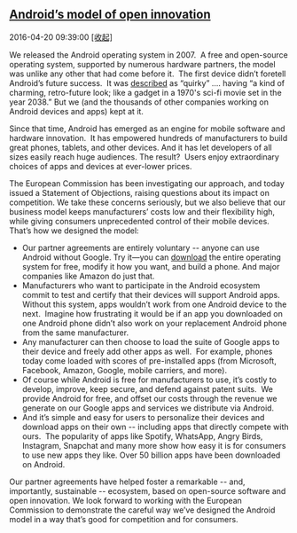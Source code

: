 ## <a href="https://www.blog.google/around-the-globe/google-europe/androids-model-of-open-innovation/" target="_blank">Android’s model of open innovation</a>
2016-04-20 09:39:00   <a href="#" id="a_78524351d48a11e98eb50242ac110002" onclick="onClickAction('78524351d48a11e98eb50242ac110002')">[收起]</a>
<div id="div_78524351d48a11e98eb50242ac110002" onclick="onClickAction('78524351d48a11e98eb50242ac110002')">
<html><head></head><body><div class="block-paragraph"><div class="rich-text"><p>We released the Android operating system in 2007.  A free and open-source operating system, supported by numerous hardware partners, the model was unlike any other that had come before it.  The first device didn’t foretell Android’s future success.  It was <a href="http://www.engadget.com/2008/10/16/t-mobile-g1-review-part-1-hardware/">described</a> as “quirky” …. having “a kind of charming, retro-future look; like a gadget in a 1970's sci-fi movie set in the year 2038.” But we (and the thousands of other companies working on Android devices and apps) kept at it. </p><p>Since that time, Android has emerged as an engine for mobile software and hardware innovation.  It has empowered hundreds of manufacturers to build great phones, tablets, and other devices. And it has let developers of all sizes easily reach huge audiences. The result?  Users enjoy extraordinary choices of apps and devices at ever-lower prices.   </p><p>The European Commission has been investigating our approach, and today issued a Statement of Objections, raising questions about its impact on competition. We take these concerns seriously, but we also believe that our business model keeps manufacturers’ costs low and their flexibility high, while giving consumers unprecedented control of their mobile devices. That’s how we designed the model:    </p><p></p><ul><li>Our partner agreements are entirely voluntary -- anyone can use Android without Google. Try it—you can <a href="https://source.android.com/">download</a> the entire operating system for free, modify it how you want, and build a phone. And major companies like Amazon do just that. </li><li>Manufacturers who want to participate in the Android ecosystem commit to test and certify that their devices will support Android apps. Without this system, apps wouldn’t work from one Android device to the next.  Imagine how frustrating it would be if an app you downloaded on one Android phone didn’t also work on your replacement Android phone from the same manufacturer.  </li><li>Any manufacturer can then choose to load the suite of Google apps to their device and freely add other apps as well.  For example, phones today come loaded with scores of pre-installed apps (from Microsoft, Facebook, Amazon, Google, mobile carriers, and more).</li><li>Of course while Android is free for manufacturers to use, it’s costly to develop, improve, keep secure, and defend against patent suits.  We provide Android for free, and offset our costs through the revenue we generate on our Google apps and services we distribute via Android.</li><li>And it’s simple and easy for users to personalize their devices and download apps on their own -- including apps that directly compete with ours.  The popularity of apps like Spotify, WhatsApp, Angry Birds, Instagram, Snapchat and many more show how easy it is for consumers to use new apps they like. Over 50 billion apps have been downloaded on Android.</li></ul>Our partner agreements have helped foster a remarkable -- and, importantly, sustainable -- ecosystem, based on open-source software and open innovation. We look forward to working with the European Commission to demonstrate the careful way we’ve designed the Android model in a way that’s good for competition and for consumers.<p></p></div></div></body></html>
</div>
<script type="text/javascript">
function onClickAction(id){
var e = document.getElementById("div_"+id);
var a = document.getElementById("a_"+id);
if(e.style.display == 'none'){
e.style.display = '';
a.innerHTML = "[展开]";
}else{
e.style.display = 'none';a.innerHTML = "[收起]";
}
}
</script>


